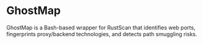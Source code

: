 # GhostMap
GhostMap is a Bash-based wrapper for RustScan that identifies web ports, fingerprints proxy/backend technologies, and detects path smuggling risks.
